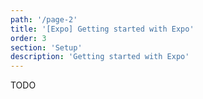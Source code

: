 ```yaml
---
path: '/page-2'
title: '[Expo] Getting started with Expo'
order: 3
section: 'Setup'
description: 'Getting started with Expo'
---
```


TODO
